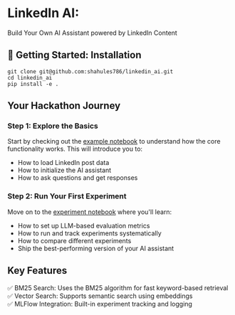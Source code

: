 # LinkedIn AI: 
Build Your Own AI Assistant powered by LinkedIn Content

## 🚀 Getting Started: Installation

```
git clone git@github.com:shahules786/linkedin_ai.git
cd linkedin_ai
pip install -e .
```

## Your Hackathon Journey

### Step 1: Explore the Basics
Start by checking out the [example notebook](0_example.ipynb) to understand how the core functionality works. This will introduce you to:

- How to load LinkedIn post data
- How to initialize the AI assistant
- How to ask questions and get responses

### Step 2: Run Your First Experiment
Move on to the [experiment notebook](01_experiment.ipynb) where you'll learn:

- How to set up LLM-based evaluation metrics
- How to run and track experiments systematically
- How to compare different experiments
- Ship the best-performing version of your AI assistant

## Key Features

✅ BM25 Search: Uses the BM25 algorithm for fast keyword-based retrieval  
✅ Vector Search: Supports semantic search using embeddings  
✅ MLFlow Integration: Built-in experiment tracking and logging

